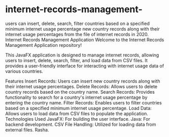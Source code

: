 # internet-records-management-
users can insert, delete, search, filter countries based on a specified minimum internet usage percentage new country records along with their internet usage percentages from the file of internet records in 2020.
Internet Records Management Application
Welcome to the Internet Records Management Application repository!

This JavaFX application is designed to manage internet records, allowing users to insert, delete, search, filter, and load data from CSV files. It provides a user-friendly interface for interacting with internet usage data of various countries.

Features
Insert Records: Users can insert new country records along with their internet usage percentages.
Delete Records: Allows users to delete country records based on the country name.
Search Records: Provides functionality to search for a country's internet usage percentage by entering the country name.
Filter Records: Enables users to filter countries based on a specified minimum internet usage percentage.
Load Data: Allows users to load data from CSV files to populate the application.
Technologies Used
JavaFX: For building the user interface.
Java: For backend development.
CSV File Handling: Utilized for loading data from external files.
Rasha.
